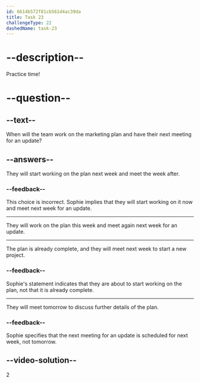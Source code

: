 ```yaml
---
id: 6614b572f81cb561d4ac39da
title: Task 23
challengeType: 22
dashedName: task-23
---
```


<!--
AUDIO REFERENCE:
Sophie: Perfect. We'll work on it and meet again next week for an update.
-->

# --description--

Practice time!

# --question--

## --text--

When will the team work on the marketing plan and have their next meeting for an update?

## --answers--

They will start working on the plan next week and meet the week after.

### --feedback--

This choice is incorrect. Sophie implies that they will start working on it now and meet next week for an update.

---

They will work on the plan this week and meet again next week for an update.

---

The plan is already complete, and they will meet next week to start a new project.

### --feedback--

Sophie's statement indicates that they are about to start working on the plan, not that it is already complete.

---

They will meet tomorrow to discuss further details of the plan.

### --feedback--

Sophie specifies that the next meeting for an update is scheduled for next week, not tomorrow.

## --video-solution--

2
